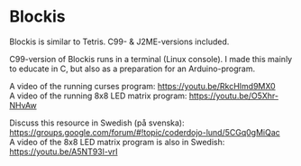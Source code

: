 # Blockis
Blockis is similar to Tetris. C99- &amp; J2ME-versions included.

C99-version of Blockis runs in a terminal (Linux console). I made this mainly to educate in C,
but also as a preparation for an Arduino-program.

A video of the running curses program: https://youtu.be/RkcHImd9MX0  
A video of the running 8x8 LED matrix program: https://youtu.be/O5Xhr-NHvAw

Discuss this resource in Swedish (på svenska): https://groups.google.com/forum/#!topic/coderdojo-lund/5CGq0gMiQac  
A video of the 8x8 LED matrix program is also in Swedish: https://youtu.be/A5NT93l-vrI
